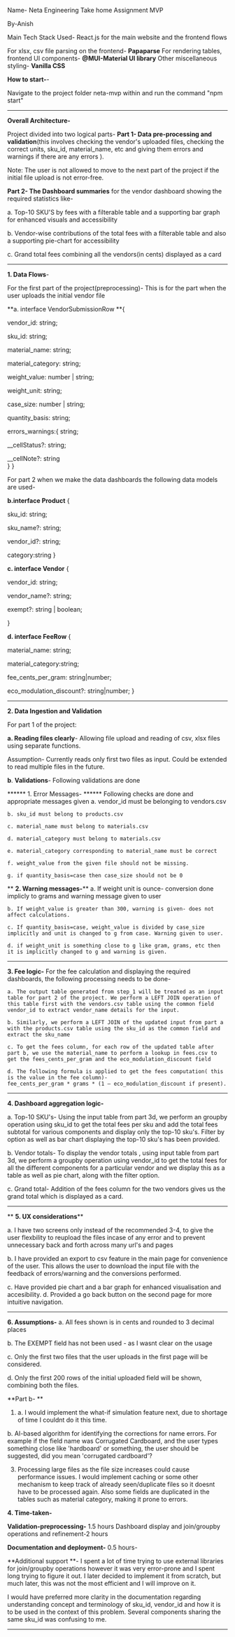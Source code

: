 Name- Neta Engineering Take home Assignment MVP

By-Anish

Main Tech Stack Used- React.js for the main website and the frontend flows

For xlsx, csv file parsing on the frontend- **Papaparse**
For rendering tables, frontend UI components- **@MUI-Material UI library**
Other miscellaneous styling- **Vanilla CSS**

**How to start-**-

Navigate to the project folder neta-mvp within and run the command "npm start"

----------------------------------------------------------

**Overall Architecture-** 

Project divided into two logical parts- 
**Part 1- Data pre-processing and validation**(this involves checking the vendor's uploaded files, checking the correct units, sku_id, material_name, etc and giving them errors and warnings if there are any errors ).

Note: The user is not allowed to move to the next part of the project if the initial file upload is not error-free.

**Part 2- The Dashboard summaries** for the vendor dashboard showing the required statistics like-

a. Top-10 SKU'S by fees with a filterable table and a supporting bar graph for enhanced visuals and accessibility

b. Vendor-wise contributions of the total fees with a filterable table and also a supporting pie-chart for accessibility

c. Grand total fees combining all the vendors(in cents) displayed as a card

----------------------------------------------------------

**1. Data Flows**-

For the first part of the project(preprocessing)-
This is for the part when the user uploads the initial vendor file

**a. interface VendorSubmissionRow **{

  vendor_id: string;
  
  sku_id: string;   
  
  material_name: string;     
  
  material_category: string;   
  
  weight_value: number | string; 
  
  weight_unit: string;    
  
  case_size: number | string; 
  
  quantity_basis: string;     
  
  errors_warnings:{ string; 
  
  __cellStatus?: string; 
  
  __cellNote?:   string  
  }
}


For part 2 when  we make the data dashboards the following data models are used-

**b.interface Product** {

  sku_id: string;        
  
  sku_name?: string; 
  
  vendor_id?: string; 
  
  category:string 
}


**c. interface Vendor** {

  vendor_id: string;   

  vendor_name?: string;
  
  exempt?: string | boolean;   
  
}


**d. interface FeeRow** {

  material_name: string;   
  
  material_category:string;
  
  fee_cents_per_gram: string|number;  

  eco_modulation_discount?: string|number;
}


----------------------------------------------------------
**2. Data Ingestion and Validation**

For part 1 of the project:

**a. Reading files clearly**- Allowing file upload and reading of csv, xlsx files using separate functions.

Assumption- Currently reads only first two files as input. Could be extended to read multiple files in the future. 

**b**. **Validations**- Following validations are done

   ****** 1. Error Messages- ******
    Following checks are done and appropriate messages given
    a. vendor_id must be belonging to vendors.csv
    
    b. sku_id must belong to products.csv
    
    c. material_name must belong to materials.csv
    
    d. material_category must belong to materials.csv
    
    e. material_category corresponding to material_name must be correct
    
    f. weight_value from the given file should not be missing.
    
    g. if quantity_basis=case then case_size should not be 0
    
   ** **2. Warning messages-****
    a. If weight unit is ounce- conversion done implicly to grams and warning message given to user
    
    b. If weight_value is greater than 300, warning is given- does not affect calculations.
    
    c. If quantity_basis=case, weight_value is divided by case_size implicitly and unit is changed to g from case. Warning given to user.
    
    d. if weight_unit is something close to g like gram, grams, etc then it is implicitly changed to g and warning is given.

----------------------------------------------------------
**3. Fee logic-** For the fee calculation and displaying the required dashboards, the following processing needs to be done-

    a. The output table generated from step_1 will be treated as an input table for part 2 of the project. We perform a LEFT JOIN operation of this table first with the vendors.csv table using the common field vendor_id to extract vendor_name details for the input.

    b. Similarly, we perform a LEFT JOIN of the updated input from part a with the products.csv table using the sku_id as the common field and extract the sku_name

    c. To get the fees column, for each row of the updated table after part b, we use the material_name to perform a lookup in fees.csv to get the fees_cents_per_gram and the eco_modulation_discount field

    d. The following formula is applied to get the fees computation( this is the value in the fee column)-
    fee_cents_per_gram * grams * (1 – eco_modulation_discount if present). 

----------------------------------------------------------

**4. Dashboard aggregation logic-**

  a. Top-10 SKU's- Using the input table from part 3d, we perform an  groupby operation using sku_id to get the total fees per sku and add the total fees subtotal for various components and display only the top-10 sku's. Filter by option as well as bar chart displaying the top-10 sku's has been provided.

  b. Vendor totals- To display the vendor totals , using input table from part 3d, we perform a groupby operation using vendor_id to get the total fees for all the different components for a particular vendor and we display this as a table as well as pie chart, along with the filter option.
  
   c. Grand total- Addition of the fees column for the two vendors gives us the grand total which is displayed as a card.


----------------------------------------------------------
**
**5. UX considerations****

a. I have two screens only instead of the recommended 3-4, to give the user flexbility to reupload the files incase of any error and to prevent 
unnecessary back and forth across many url's and pages

b. I have provided an export to csv feature in the main page for convenience of the user. This allows the user to download the input file with the feedback of errors/warning and the conversions performed.

c. Have provided pie chart and a bar graph for enhanced visualisation and accesibility.
d. Provided a go back button on the second page for more intuitive navigation.


----------------------------------------------------------
**6. Assumptions-**
a.  All fees shown is in cents and rounded to 3 decimal places  

b. The EXEMPT field has not been used - as I wasnt clear on the usage

c. Only the first two files that the user uploads in the first page will be considered.

d. Only the first 200 rows of the initial uploaded field will be shown, combining both the files. 


**Part b- **

1. a. I would implement the what-if simulation feature next, due to shortage of time I couldnt do it this time.
   
b. AI-based algorithm for identifying the corrections for name errors. For example if the field name was Corrugated Cardboard, and the user types something close like 'hardboard' or something, the user should be suggested, did you mean 'corrugated cardboard'?

3. Processing large files as the file size increases could cause performance issues. I would implement caching or some other mechanism to keep
track of already seen/duplicate files so it doesnt have to be processed again. Also some fields are duplicated in the tables such as material category, making it prone to errors.

**4. Time-taken-**

**Validation-preprocessing-** 1.5 hours
Dashboard display and join/groupby operations and refinement-2 hours

**Documentation and deployment-** 0.5 hours-

**Additional support **- I spent a lot of time trying to use external libraries for join/groupby operations
however it was very error-prone and I spent long trying to figure it out. I later decided to implement it from scratch, but much later, this was 
not the most efficient and I will improve on it. 

I would have preferred more clarity in the documentation regarding understanding concept and terminology of sku_id, vendor_id 
and how it is to be used in the context of this problem. Several components sharing the same sku_id was confusing to me. 


----------------------------------------------------------



















